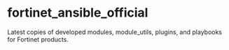 # fortinet_ansible_official
Latest copies of developed modules, module_utils, plugins, and playbooks for Fortinet products. 

